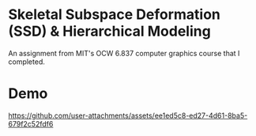 # Skeletal Subspace Deformation (SSD) & Hierarchical Modeling

An assignment from MIT's OCW 6.837 computer graphics course that I completed.

# Demo

https://github.com/user-attachments/assets/ee1ed5c8-ed27-4d61-8ba5-679f2c52fdf6
